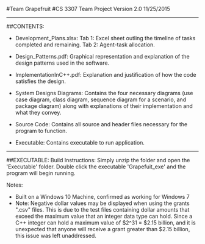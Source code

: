 #Team Grapefruit
#CS 3307 Team Project Version 2.0 11/25/2015

-------------------------------------------

##CONTENTS:


 - Development_Plans.xlsx: Tab 1: Excel sheet outling the timeline of tasks completed and remaining. Tab 2: Agent-task allocation.

 - Design_Patterns.pdf: Graphical representation and explanation of the design patterns used in the software.

 - ImplementationInC++.pdf: Explanation and justification of how the code satisfies the design.

 - System Designs Diagrams: Contains the four necessary diagrams (use case diagram, class diagram, sequence diagram for a scenario, and package diagram) along with explanations of their implementation and what they convey.

 - Source Code: Contains all source and header files necessary for the program to function.

 - Executable: Contains executable to run application.

-------------------------------------------

##EXECUTABLE:
Build Instructions:
  Simply unzip the folder and open the 'Executable' folder. Double click the executable 'Grapefuit_exe' and the program will begin running. 
  
Notes:
 - Built on a Windows 10 Machine, confirmed as working for Windows 7
 - Note: Negative dollar values may be displayed when using the grants ".csv" files. This is due to the test files containing dollar amounts that exceed the maximum value that an integer data type can hold. Since a C++ integer can hold a maximum value of $2^31 = $2.15 billion, and it is unexpected that anyone will receive a grant greater than $2.15 billion, this issue was left unaddressed.

